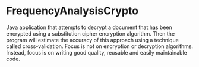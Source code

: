 # FrequencyAnalysisCrypto
Java application that attempts to decrypt a document that has been encrypted using a substitution cipher encryption algorithm. Then the program will estimate the accuracy of this approach using a technique called cross-validation. Focus is not on encryption or decryption algorithms. Instead, focus is on writing good quality, reusable and easily maintainable code.
